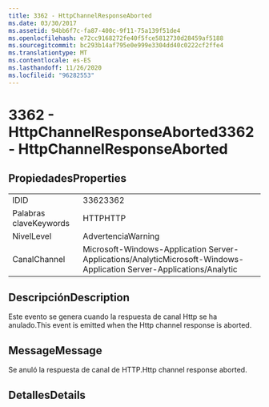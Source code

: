```yaml
---
title: 3362 - HttpChannelResponseAborted
ms.date: 03/30/2017
ms.assetid: 94bb6f7c-fa87-400c-9f11-75a139f51de4
ms.openlocfilehash: e72cc9168272fe40f5fce5812730d28459af5188
ms.sourcegitcommit: bc293b14af795e0e999e3304dd40c0222cf2ffe4
ms.translationtype: MT
ms.contentlocale: es-ES
ms.lasthandoff: 11/26/2020
ms.locfileid: "96282553"
---
```

# <a name="3362---httpchannelresponseaborted"></a><span data-ttu-id="63c1c-102">3362 - HttpChannelResponseAborted</span><span class="sxs-lookup"><span data-stu-id="63c1c-102">3362 - HttpChannelResponseAborted</span></span>

## <a name="properties"></a><span data-ttu-id="63c1c-103">Propiedades</span><span class="sxs-lookup"><span data-stu-id="63c1c-103">Properties</span></span>  
  
|||  
|-|-|  
|<span data-ttu-id="63c1c-104">ID</span><span class="sxs-lookup"><span data-stu-id="63c1c-104">ID</span></span>|<span data-ttu-id="63c1c-105">3362</span><span class="sxs-lookup"><span data-stu-id="63c1c-105">3362</span></span>|  
|<span data-ttu-id="63c1c-106">Palabras clave</span><span class="sxs-lookup"><span data-stu-id="63c1c-106">Keywords</span></span>|<span data-ttu-id="63c1c-107">HTTP</span><span class="sxs-lookup"><span data-stu-id="63c1c-107">HTTP</span></span>|  
|<span data-ttu-id="63c1c-108">Nivel</span><span class="sxs-lookup"><span data-stu-id="63c1c-108">Level</span></span>|<span data-ttu-id="63c1c-109">Advertencia</span><span class="sxs-lookup"><span data-stu-id="63c1c-109">Warning</span></span>|  
|<span data-ttu-id="63c1c-110">Canal</span><span class="sxs-lookup"><span data-stu-id="63c1c-110">Channel</span></span>|<span data-ttu-id="63c1c-111">Microsoft-Windows-Application Server-Applications/Analytic</span><span class="sxs-lookup"><span data-stu-id="63c1c-111">Microsoft-Windows-Application Server-Applications/Analytic</span></span>|  
  
## <a name="description"></a><span data-ttu-id="63c1c-112">Descripción</span><span class="sxs-lookup"><span data-stu-id="63c1c-112">Description</span></span>  

 <span data-ttu-id="63c1c-113">Este evento se genera cuando la respuesta de canal Http se ha anulado.</span><span class="sxs-lookup"><span data-stu-id="63c1c-113">This event is emitted when the Http channel response is aborted.</span></span>  
  
## <a name="message"></a><span data-ttu-id="63c1c-114">Message</span><span class="sxs-lookup"><span data-stu-id="63c1c-114">Message</span></span>  

 <span data-ttu-id="63c1c-115">Se anuló la respuesta de canal de HTTP.</span><span class="sxs-lookup"><span data-stu-id="63c1c-115">Http channel response aborted.</span></span>  
  
## <a name="details"></a><span data-ttu-id="63c1c-116">Detalles</span><span class="sxs-lookup"><span data-stu-id="63c1c-116">Details</span></span>
